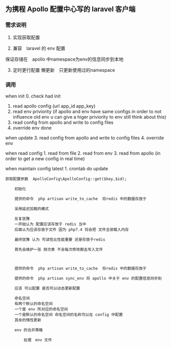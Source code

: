 ## 为携程 Apollo 配置中心写的 laravel 客户端

###  需求说明

1. 实现获取配置

2. 兼容　laravel 的 env 配置  

保证存储在　apollo 中namespace为env的信息同步到本地

3. 定时更行配置 懒更新　只更新使用过的namespace

###  调用

when init
 0. check had init
 1. read apollo config (url app_id app_key)
 2. read env priviority
 (if apollo and env have same configs in order to not influence old env  u can give a higer priviority to env still think about this)
 3. read config from apollo and write to config files
 4. override env
 done


when update
 3. read config from apollo and write to config files
 4. override env

when read config
    1. read from file
    2. read from env
    3. read from apollo (in order to get a new config in real time)

when maintain config latest
    1. crontab do update



```
获取配置参数  ApolloConfig\ApolloConfig::get($key,$id);
```


```
    初始化
    
    提供的命令  php artisan write_to_cache  将redis 中的数据存放于
```

```
    采用延迟加载的模式
    
    反复犹豫 
    一开始认为 配置应该存放于 redis 当中
    后面认为应该存放于文件 因为 php7.4 将会把 文件全部载入内存 
    
    最终犹豫 认为 可读性比性能重要 还是存放于redis 
    
    首先会维护一张 频次表 不会每次修改都去写入文件
    
    
```

```
    提供的命令  php artisan write_to_cache  将redis 中的数据存放于
    
    提供的命令  php artisan sync_env 将 apollo 中关于 env 的配置信息同步到 
    
    应该 可以配置 是否可以动态更新配置
```


```
    命名空间 
    有两个默认的命名空间 
    一个是 env 所对应的命名空间
    一个是默认的命名空间 命名空间的名称可以在 config 中配置
    其余的惰性更新
```

``` 
    env 的合并策略
```


```
        处理　env 文件
        
```
